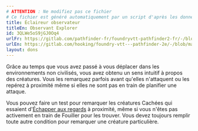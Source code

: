 ```yaml
---
# ATTENTION : Ne modifiez pas ce fichier
# Ce fichier est généré automatiquement par un script d'après les données du module Foundry VTT officiel et de sa traduction
title: Éclaireur observateur
titleEn: Observant Explorer
id: 3QLWe5oS9jGJ0Oq4
urlFr: https://gitlab.com/pathfinder-fr/foundryvtt-pathfinder2-fr/-/blob/master/data/feats/3QLWe5oS9jGJ0Oq4.htm
urlEn: https://gitlab.com/hooking/foundry-vtt---pathfinder-2e/-/blob/master/packs/data/feats.db/observant-explorer.json
layout: dons
---
```

Grâce au temps que vous avez passé à vous déplacer dans les environnements non civilisés, vous avez obtenu un sens intuitif à propos des créatures. Vous les remarquez parfois avant qu'elles n'attaquent ou les repérez à proximité même si elles ne sont pas en train de planifier une attaque.

Vous pouvez faire un test pour remarquer les créatures Cachées qui essaient d'[Échapper aux regards](../actions/échapper-aux-regards.html) à proximité, même si vous n'êtes pas activement en train de Fouiller pour les trouver. Vous devez toujours remplir toute autre condition pour remarquer une créature particulière.
